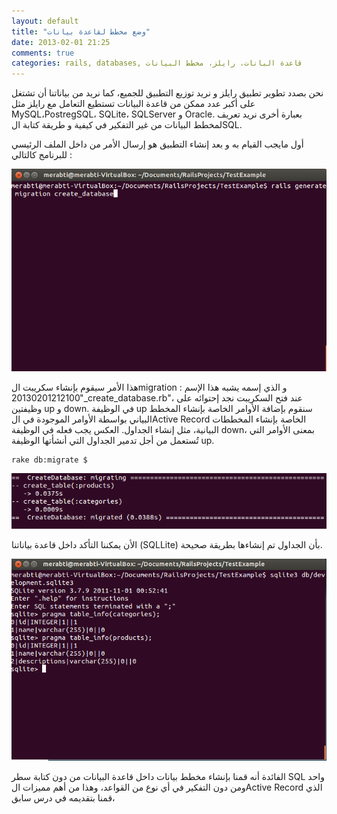 ```yaml
---
layout: default
title: "وضع مخطط لقاعدة بيانات"
date: 2013-02-01 21:25
comments: true
categories: rails, databases, قاعدة البانات، رايلز، مخطط البيانات
---
```


نحن بصدد تطوير تطبيق رايلز و نريد توزيع التطبيق للجميع، كما نريد من بياناتنا أن تشتغل على أكبر عدد ممكن من قاعدة البيانات تستطيع التعامل مع رايلز مثل MySQL،PostregSQL، SQLite، SQLServer و Oracle. بعبارة أخرى نريد تعريف لمخطط البيانات من غير التفكير في كيفية و طريقة كتابة الSQL.
<!-- more -->
أول مايجب القيام به و بعد إنشاء التطبيق هو إرسال الأمر من داخل الملف الرئيسي للبرنامج كالتالي :  

<img src="/images/databseschema/railsgeneratemigration.png" title="إنشاء سكريبت الmigration"/>

هذا الأمر سيقوم بإنشاء سكريبت الmigration و الذي إسمه يشبه هذا الإسم :  "20130201212100_create_database.rb"، عند فتح السكريبت نجد إحتوائه على وظيفتين up و down. في الوظيفة up سنقوم بإضافة الأوامر الخاصة بإنشاء المخطط البياني بواسطة الأوامر الموجودة في الActive Record الخاصة بإنشاء المخططات البيانية، مثل إنشاء الجداول. العكس يجب فعله في الوظيفة down، بمعنى الأوامر التي تُستعمل من أجل تدمير الجداول التي أنشأتها الوظيفة up.

```
rake db:migrate $
```  

<img src="/images/databseschema/executionrakedbmigrate.png" title="مراحل إنشاء الجداول عن طريق السكريبت"/>

الأن يمكننا التأكد داخل قاعدة بياناتنا (SQLLite) بأن الجداول تم إنشاءها بطريقة صحيحة.


<img src="/images/databseschema/sqliteshowtables.png" title="رؤية الجداول داخل قاعدة البيانات"/>

الفائدة أنه قمنا بإنشاء مخطط بيانات داخل قاعدة البيانات من دون كتابة سطر SQL واحد ومن دون التفكير في أي نوع من القواعد، وهذا من أهم مميزات الActive Record الذي قمنا بتقديمه في درس سابق،

